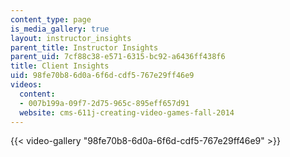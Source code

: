 ```yaml
---
content_type: page
is_media_gallery: true
layout: instructor_insights
parent_title: Instructor Insights
parent_uid: 7cf88c38-e571-6315-bc92-a6436ff438f6
title: Client Insights
uid: 98fe70b8-6d0a-6f6d-cdf5-767e29ff46e9
videos:
  content:
  - 007b199a-09f7-2d75-965c-895eff657d91
  website: cms-611j-creating-video-games-fall-2014
---
```



{{< video-gallery "98fe70b8-6d0a-6f6d-cdf5-767e29ff46e9" >}}

